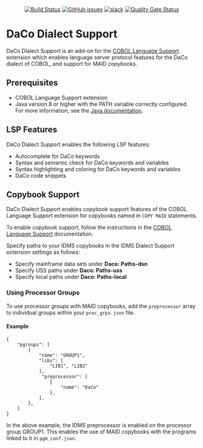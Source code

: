 <div id="header" align="center">

[![Build Status](https://ci.eclipse.org/che4z/buildStatus/icon?job=LSP+for+COBOL%2Fdevelopment)](https://ci.eclipse.org/che4z/job/LSP%20for%20COBOL/job/development/)
[![GitHub issues](https://img.shields.io/github/issues-raw/eclipse/che-che4z-lsp-for-cobol)](https://github.com/eclipse/che-che4z-lsp-for-cobol/issues)
[![slack](https://img.shields.io/badge/chat-on%20Slack-blue)](https://communityinviter.com/apps/che4z/code4z)
[![Quality Gate Status](https://sonarcloud.io/api/project_badges/measure?project=eclipse_che-che4z-lsp-for-cobol&metric=alert_status)](https://sonarcloud.io/dashboard?id=eclipse_che-che4z-lsp-for-cobol)

</div>

# DaCo Dialect Support

DaCo Dialect Support is an add-on for the [COBOL Language Support](https://marketplace.visualstudio.com/items?itemName=broadcomMFD.cobol-language-support) extension which enables language server protocol features for the DaCo dialect of COBOL, and support for MAID copybooks.

## Prerequisites

- COBOL Language Support extension
- Java version 8 or higher with the PATH variable correctly configured. For more information, see the [Java documentation](https://www.java.com/en/download/help/path.html).

## LSP Features

DaCo Dialect Support enables the following LSP features:
- Autocomplete for DaCo keywords
- Syntax and semantic check for DaCo keywords and variables
- Syntax highlighting and coloring for DaCo keywords and variables
- DaCo code snippets

## Copybook Support

DaCo Dialect Support enables copybook support features of the COBOL Language Support extension for copybooks named in `COPY MAID` statements. 

To enable copybook support, follow the instructions in the [COBOL Language Support](https://marketplace.visualstudio.com/items?itemName=broadcomMFD.cobol-language-support) documentation. 

Specify paths to your IDMS copybooks in the IDMS Dialect Support extension settings as follows:
* Specify mainframe data sets under **Daco: Paths-dsn**
* Specify USS paths under **Daco: Paths-uss**
* Specify local paths under **Daco: Paths-local**

### Using Processor Groups

To use processor groups with MAID copybooks, add the `preprocessor` array to individual groups within your `proc_grps.json` file. 

#### Example
```
{
    "pgroups": [
        {
            "name": "GROUP1",
            "libs": [
                "LIB1", "LIB2"
            ],
             "preprocessor": [
                {
                    "name": "DaCo"
                },
            ],
        },
    ]
}
```

In the above example, the IDMS preprocessor is enabled on the processor group GROUP1. This enables the use of MAID copybooks with the programs linked to it in `pgm_conf.json`.

